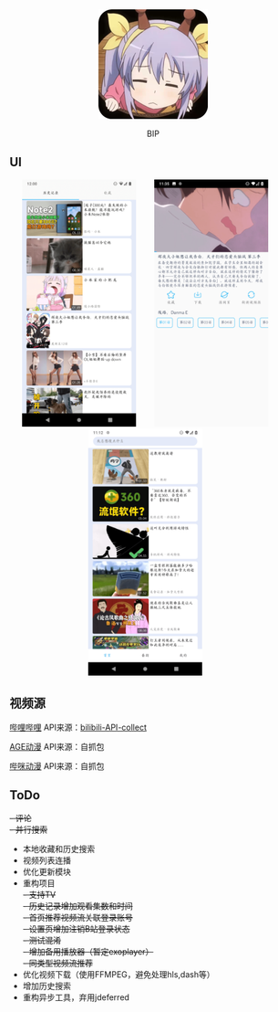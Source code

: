 <div align=center>
<img src ="./img/ic_launcher.png"/>
<p>BIP</p>
</div>


## UI
<div align=center>
<img width = '200' height ='433' src ="./img/ic_screen_shot1.png"/>&emsp;&emsp;
<img width = '200' height ='433' src ="./img/ic_screen_shot2.png"/>&emsp;&emsp;
<img width = '200' height ='433' src ="./img/ic_screen_shot3.png"/>&emsp;&emsp;
</div>

## 视频源
[哔哩哔哩](https://www.bilibili.com/)
API来源：[bilibili-API-collect](https://github.com/SocialSisterYi/bilibili-API-collect)

[AGE动漫](https://www.agemys.com)
API来源：自抓包

[哔咪动漫](https://bimiacg4.net/)
API来源：自抓包

## ToDo
~~- 评论~~  
~~- 并行搜索~~
- 本地收藏和历史搜索
- 视频列表连播
- 优化更新模块
- 重构项目  
  ~~- 支持TV~~  
  ~~- 历史记录增加观看集数和时间~~  
  ~~- 首页推荐视频流关联登录账号~~  
  ~~- 设置页增加注销B站登录状态~~  
  ~~- 测试混淆~~  
  ~~- 增加备用播放器（暂定exoplayer）~~  
  ~~- 同类型视频流推荐~~
- 优化视频下载（使用FFMPEG，避免处理hls,dash等）
- 增加历史搜索
- 重构异步工具，弃用jdeferred